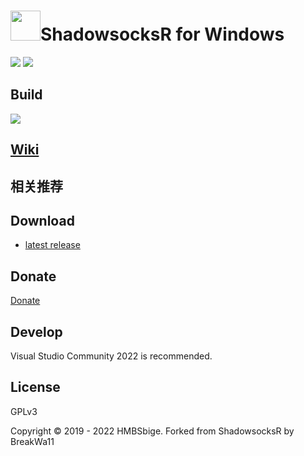 <img src="shadowsocks-csharp/Resources/ssw128.png" width="48"/>ShadowsocksR for Windows
=======================

[![](https://img.shields.io/badge/Channel-blue?label=Telegram&logo=telegram)](https://t.me/ShadowsocksR_Windows)
[![](https://img.shields.io/badge/Group-green?label=Telegram&logo=telegram)](https://t.me/joinchat/Gn-Aa0-j4HcpdBaW-Iv8Sw)

## Build

[![](https://github.com/HMBSbige/ShadowsocksR-Windows/workflows/CI/badge.svg)](https://github.com/HMBSbige/ShadowsocksR-Windows/actions)

## [Wiki](https://github.com/HMBSbige/ShadowsocksR-Windows/wiki)

## 相关推荐

## Download

* [latest release]

## Donate
[Donate](./pic/wechat.jpg)

## Develop

Visual Studio Community 2022 is recommended.

## License

GPLv3

Copyright © 2019 - 2022 HMBSbige. Forked from ShadowsocksR by BreakWa11

[latest release]: https://github.com/HMBSbige/ShadowsocksR-Windows/releases
